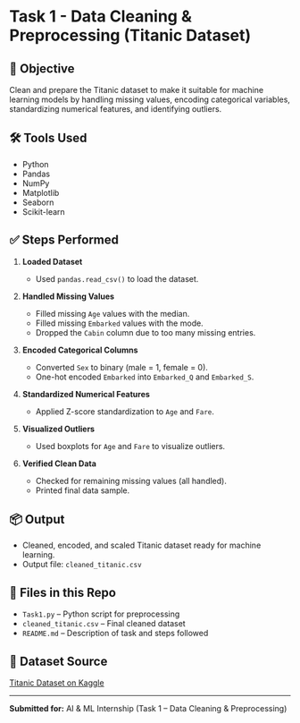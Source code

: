 
# Task 1 - Data Cleaning & Preprocessing (Titanic Dataset)

## 🎯 Objective
Clean and prepare the Titanic dataset to make it suitable for machine learning models by handling missing values, encoding categorical variables, standardizing numerical features, and identifying outliers.

## 🛠 Tools Used
- Python
- Pandas
- NumPy
- Matplotlib
- Seaborn
- Scikit-learn

## ✅ Steps Performed

1. **Loaded Dataset**
   - Used `pandas.read_csv()` to load the dataset.

2. **Handled Missing Values**
   - Filled missing `Age` values with the median.
   - Filled missing `Embarked` values with the mode.
   - Dropped the `Cabin` column due to too many missing entries.

3. **Encoded Categorical Columns**
   - Converted `Sex` to binary (male = 1, female = 0).
   - One-hot encoded `Embarked` into `Embarked_Q` and `Embarked_S`.

4. **Standardized Numerical Features**
   - Applied Z-score standardization to `Age` and `Fare`.

5. **Visualized Outliers**
   - Used boxplots for `Age` and `Fare` to visualize outliers.

6. **Verified Clean Data**
   - Checked for remaining missing values (all handled).
   - Printed final data sample.

## 📦 Output
- Cleaned, encoded, and scaled Titanic dataset ready for machine learning.
- Output file: `cleaned_titanic.csv`

## 📁 Files in this Repo
- `Task1.py` – Python script for preprocessing
- `cleaned_titanic.csv` – Final cleaned dataset
- `README.md` – Description of task and steps followed

## 🔗 Dataset Source
[Titanic Dataset on Kaggle](https://www.kaggle.com/datasets/yasserh/titanic-dataset)

---

**Submitted for:** AI & ML Internship (Task 1 – Data Cleaning & Preprocessing)
